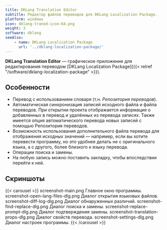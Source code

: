```yaml
---
title: DKLang Translation Editor
subtitle: Редактор файлов переводов для DKLang Localization Package.
platform: windows
icon: dklang-traned-icon-64.png
weight: 3
software: dklang
seeAlso:
    - name: DKLang Localization Package
      url: '../dklang-localization-package/'
---
```


**DKLang Translation Editor** — графическое приложение для редактирования переводом [DKLang Localization Package]({{< relref "/software/dklang-localization-package" >}}).

## Особенности

* Перевод с использованием словаря (т.н. *Репозитория переводов*).
* Автоматическая синхронизация записей исходного файла и файла переводов. При открытии проекта отображается информация о добавленных в перевод и удалённых из перевода записях. Также имеется опция автоматического перевода новых записей с помощью Репозитория переводов.
* Возможность использования дополнительного файла перевода для отображения исходных значений — например, если вы хотите перевести программу, но это удобнее делать не с оригинального языка, а с другого, более близкого к языку перевода.
* Операции поиска и замены.
* На любую запись можно поставить закладку, чтобы впоследствии перейти к ней.

## Скриншоты

{{< carousel >}}
    screenshot-main.png                  Главное окно программы.
    screenshot-open-lang-files-dlg.png   Диалог открытия языковых файлов.
    screenshot-diff-log-dlg.png          Диалог обнаруженных различий.
    screenshot-find-replace-dlg.png      Диалог поиска и замены.
    screenshot-replace-prompt-dlg.png    Диалог подтверждения замены.
    screenshot-translation-props-dlg.png Диалог свойств перевода.
    screenshot-settings-dlg.png          Диалог настроек программы.
{{< /carousel >}}
